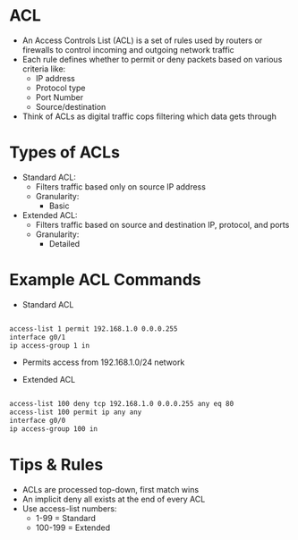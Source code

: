# ACL
-  An Access Controls List (ACL) is a set of rules used by routers or firewalls to control incoming and outgoing network traffic
- Each rule defines whether to permit or deny packets based on various criteria like:
	- IP address
	- Protocol type
	- Port Number
	- Source/destination
- Think of ACLs as digital traffic cops filtering which data gets through

# Types of ACLs
- Standard ACL:
	- Filters traffic based only on source IP address
	- Granularity:
		- Basic
- Extended ACL:
	- Filters traffic based on source and destination IP, protocol, and ports
	- Granularity:
		- Detailed

# Example ACL Commands
- Standard ACL
```bash

access-list 1 permit 192.168.1.0 0.0.0.255
interface g0/1
ip access-group 1 in
```
- Permits access from 192.168.1.0/24 network

- Extended ACL
```bash

access-list 100 deny tcp 192.168.1.0 0.0.0.255 any eq 80
access-list 100 permit ip any any
interface g0/0
ip access-group 100 in
```

# Tips & Rules
- ACLs are processed top-down, first match wins
- An implicit deny all exists at the end of every ACL
- Use access-list numbers:
	- 1-99 = Standard
	- 100-199 = Extended
